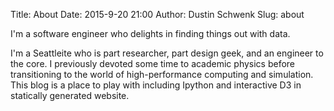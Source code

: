 Title: About
Date: 2015-9-20 21:00
Author: Dustin Schwenk
Slug: about

I'm a software engineer who delights in finding things out with data. 

I'm a Seattleite who is part researcher, part design geek, and an engineer to the core. 
I previously devoted some time to academic physics before transitioning to the world of high-performance computing and simulation. 
This blog is a place to play with including Ipython and interactive D3 in statically generated website.